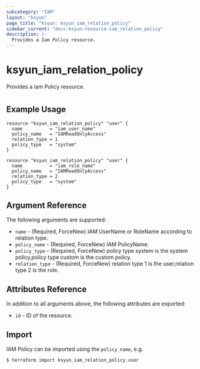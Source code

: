 ```yaml
---
subcategory: "IAM"
layout: "ksyun"
page_title: "ksyun: ksyun_iam_relation_policy"
sidebar_current: "docs-ksyun-resource-iam_relation_policy"
description: |-
  Provides a Iam Policy resource.
---
```


# ksyun_iam_relation_policy

Provides a Iam Policy resource.

#

## Example Usage

```hcl
resource "ksyun_iam_relation_policy" "user" {
  name          = "iam_user_name"
  policy_name   = "IAMReadOnlyAccess"
  relation_type = 1
  policy_type   = "system"
} `

resource "ksyun_iam_relation_policy" "user" {
  name          = "iam_role_name"
  policy_name   = "IAMReadOnlyAccess"
  relation_type = 2
  policy_type   = "system"
} `
```

## Argument Reference

The following arguments are supported:

* `name` - (Required, ForceNew) IAM UserName or RoleName according to relation type.
* `policy_name` - (Required, ForceNew) IAM PolicyName.
* `policy_type` - (Required, ForceNew) policy type system is the system policy,policy type custom is the custom policy.
* `relation_type` - (Required, ForceNew) relation type 1 is the user,relation type 2 is the role.

## Attributes Reference

In addition to all arguments above, the following attributes are exported:

* `id` - ID of the resource.



## Import

IAM Policy can be imported using the `policy_name`, e.g.

```
$ terraform import ksyun_iam_relation_policy.user
```

